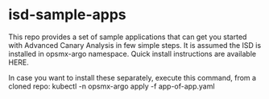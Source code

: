 # isd-sample-apps

This repo provides a set of sample applications that can get you started with Advanced Canary Analysis in few simple steps. It is assumed the ISD is installed in opsmx-argo namespace. Quick install instructions are available HERE.

In case you want to install these separately, execute this command, from a cloned repo:
kubectl -n opsmx-argo apply -f app-of-app.yaml 

